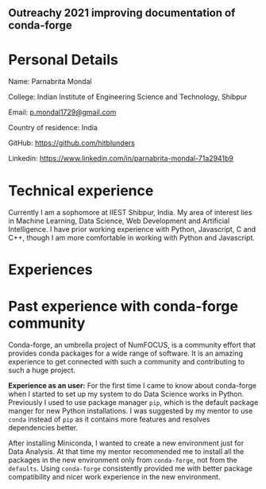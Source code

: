 ## Outreachy 2021 improving documentation of conda-forge

# Personal Details

Name: Parnabrita Mondal

College: Indian Institute of Engineering Science and Technology, Shibpur

Email: p.mondal1729@gmail.com

Country of residence: India

GitHub: https://github.com/hitblunders

Linkedin: https://www.linkedin.com/in/parnabrita-mondal-71a2941b9

# Technical experience

Currently I am a sophomore at IIEST Shibpur, India. My area of interest lies in Machine Learning, Data Science, Web Development and Artificial Intelligence. I have prior working experience with Python, Javascript, C and C++, though I am more comfortable in working with Python and Javascript.

# Experiences

# Past experience with conda-forge community

Conda-forge, an umbrella project of NumFOCUS, is a community effort that provides conda packages for a wide range of software. It is an amazing experience to get connected with such a community and contributing to such a huge project.

**Experience as an user:** For the first time I came to know about conda-forge when I started to set up my system to do Data Science works in Python. Previously I used to use package manager `pip`, which is the default package manger for new Python installations. I was suggested by my mentor to use `conda` instead of `pip` as it contains more features and resolves dependencies better.

After installing Miniconda, I wanted to create a new environment just for Data Analysis. At that time my mentor recommended me to install all the packages in the new environment only from `conda-forge`, not from the `defaults`. Using `conda-forge` consistently provided me with better package compatibility and nicer work experience in the new environment.
